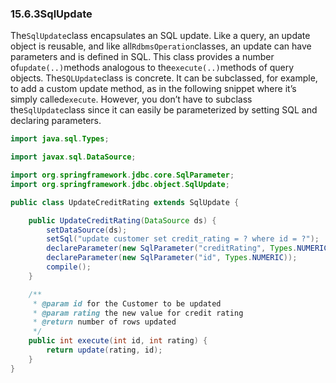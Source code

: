 ### 15.6.3SqlUpdate

The`SqlUpdate`class encapsulates an SQL update. Like a query, an update object is reusable, and like all`RdbmsOperation`classes, an update can have parameters and is defined in SQL. This class provides a number of`update(..)`methods analogous to the`execute(..)`methods of query objects. The`SQLUpdate`class is concrete. It can be subclassed, for example, to add a custom update method, as in the following snippet where it’s simply called`execute`. However, you don’t have to subclass the`SqlUpdate`class since it can easily be parameterized by setting SQL and declaring parameters.

```java
import java.sql.Types;

import javax.sql.DataSource;

import org.springframework.jdbc.core.SqlParameter;
import org.springframework.jdbc.object.SqlUpdate;

public class UpdateCreditRating extends SqlUpdate {

	public UpdateCreditRating(DataSource ds) {
		setDataSource(ds);
		setSql("update customer set credit_rating = ? where id = ?");
		declareParameter(new SqlParameter("creditRating", Types.NUMERIC));
		declareParameter(new SqlParameter("id", Types.NUMERIC));
		compile();
	}

	/**
	 * @param id for the Customer to be updated
	 * @param rating the new value for credit rating
	 * @return number of rows updated
	 */
	public int execute(int id, int rating) {
		return update(rating, id);
	}
}
```



